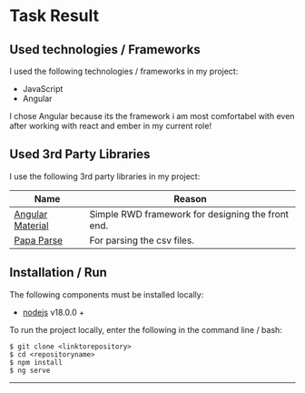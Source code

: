 # Task Result

## Used technologies / Frameworks

I used the following technologies / frameworks in my project:

- JavaScript
- Angular

I chose Angular because its the framework i am most comfortabel with even after working with react and ember in my current role!

## Used 3rd Party Libraries

I use the following 3rd party libraries in my project:

Name | Reason
--- | ---
[Angular Material](https://getbootstrap.com/) | Simple RWD framework for designing the front end.
[Papa Parse](https://www.papaparse.com/) | For parsing the csv files.


## Installation / Run

The following components must be installed locally:

- [nodejs](https://nodejs.org/en/) v18.0.0 +

To run the project locally, enter the following in the command line / bash:

```console
$ git clone <linktorepository>
$ cd <repositoryname>
$ npm install
$ ng serve
```
---
